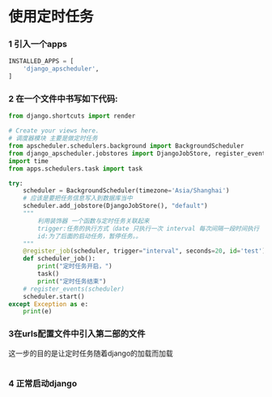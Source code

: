 # 使用定时任务
### 1 引入一个apps
```python
INSTALLED_APPS = [
    'django_apscheduler',
]
```
### 2 在一个文件中书写如下代码:
```python
from django.shortcuts import render

# Create your views here.
# 调度器模块 主要是做定时任务
from apscheduler.schedulers.background import BackgroundScheduler
from django_apscheduler.jobstores import DjangoJobStore, register_events, register_job
import time
from apps.schedulers.task import task

try:
    scheduler = BackgroundScheduler(timezone='Asia/Shanghai')
    # 应该是要把任务信息写入到数据库当中
    scheduler.add_jobstore(DjangoJobStore(), "default")
    """
        利用装饰器 一个函数与定时任务关联起来
        trigger:任务的执行方式（date 只执行一次 interval 每次间隔一段时间执行  cron每天定点执行
        id:为了后面的启动任务，暂停任务。。
    """
    @register_job(scheduler, trigger="interval", seconds=20, id='test')
    def scheduler_job():
        print("定时任务开启，")
        task()
        print("定时任务结束")
    # register_events(scheduler)
    scheduler.start()
except Exception as e:
    print(e)
```

### 3在urls配置文件中引入第二部的文件
   这一步的目的是让定时任务随着django的加载而加载
   ```
   ```
### 4 正常启动django